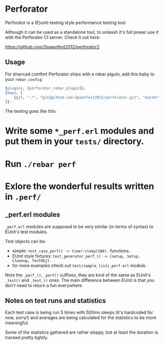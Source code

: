 Perforator
=====

Perforator is a (E)unit-testing style performance testing tool.

Although it can be used as a standalone tool, to unleash it's full power
use it with the Perforator CI server. Check it out here:

https://github.com/Spawnfest2012/perforator2

Usage
-----

For ehanced comfort Perforator ships with a rebar plguin,
add this baby to your `rebar.config`:

``` erlang
{plugins, [perforator_rebar_plugin]}.
{deps, [
    {git, ".*", "git@github.com:Spawnfest2012/perforator.git", "master"}
]}.
```

The testing goes like this:

# Write some `*_perf.erl` modules and put them in your `tests/` directory.
# Run `./rebar perf`
# Exlore the wonderful results written in `.perf/`

_perf.erl modules
-----

`_perf.erl` modules are supposed to be very similar (in terms of syntax) to
EUnit's test modules.

Test objects can be:
* simple:
```test_case_perf() -> timer:sleep(100).``` functions.
* EUnit style fixtures:
```test_generator_perf_() -> {setup, Setup, Cleanup, TestObj}.```
* for more examples check out `test/sample_lists_perf.erl` module.

Note the `_perf_()`, `_perf()` suffixes, they are kind of the same as EUnit's
`_test()` and `_test_()` ones. The main difference between EUnit is that you
don't need to return a fun everywhere.


Notes on test runs and statistics
----

Each test case is being run 5 times with 500ms sleeps (it's hardcoded for
now, sorry!) and averages are being calculated for the statistics to be more
meaningful.

Some of the statistics gathered are rather sloppy, but at least the duration is
tracked pretty tightly.
